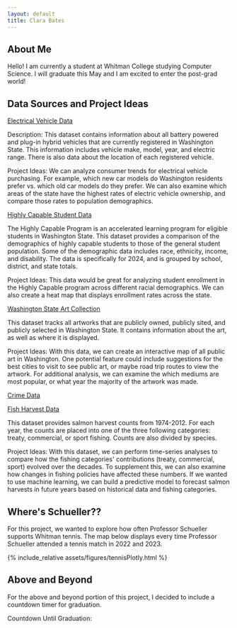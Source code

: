 ```yaml
---
layout: default
title: Clara Bates
---
```


## About Me
<div id="about-me"></div>

Hello! I am currently a student at Whitman College studying Computer Science. I will graduate this May and I am excited to enter the post-grad world!

## Data Sources and Project Ideas
<div id="data-sources"></div>

[Electrical Vehicle Data](https://catalog.data.gov/dataset/electric-vehicle-population-data)

Description: This dataset contains information about all battery powered and plug-in hybrid vehicles that are currently registered in Washington State. This information includes vehicle make, model, year, and electric range. There is also data about the location of each registered vehicle.

Project Ideas: We can analyze consumer trends for electrical vehicle purchasing. For example, which new car models do Washington residents prefer vs. which old car models do they prefer. We can also examine which areas of the state have the highest rates of electric vehicle ownership, and compare those rates to population demographics.

[Highly Capable Student Data](https://catalog.data.gov/dataset/2024-school-year-highly-capable-data)

The Highly Capable Program is an accelerated learning program for eligible students in Washington State. This dataset provides a comparison of the demographics of highly capable students to those of the general student population. Some of the demographic data includes race, ethnicity, income, and disability. The data is specifically for 2024, and is grouped by school, district, and state totals.

Project Ideas: This data would be great for analyzing student enrollment in the Highly Capable program across different racial demographics. We can also create a heat map that displays enrollment rates across the state. 

[Washington State Art Collection](https://catalog.data.gov/dataset/washingtons-state-art-collection-2024-07-15)

This dataset tracks all artworks that are publicly owned, publicly sited, and publicly selected in Washington State. It contains information about the art, as well as where it is displayed.

Project Ideas: With this data, we can create an interactive map of all public art in Washington. One potential feature could include suggestions for the best cities to visit to see public art, or maybe road trip routes to view the artwork. For additional analysis, we can examine the which mediums are most popular, or what year the majority of the artwork was made.

[Crime Data](https://catalog.data.gov/dataset/washington-state-uniform-crime-reporting-summary-reporting-system)


[Fish Harvest Data](https://catalog.data.gov/dataset/washington-anadromous-fish-harvest-data-1974-2012)

This dataset provides salmon harvest counts from 1974-2012. For each year, the counts are placed into one of the three following categories: treaty, commercial, or sport fishing. Counts are also divided by species.

Project Ideas: With this dataset, we can perform time-series analyses to compare how the fishing categories' contributions (treaty, commercial, sport) evolved over the decades. To supplement this, we can also examine how changes in fishing policies have affected these numbers. If we wanted to use machine learning, we can build a predictive model to forecast salmon harvests in future years based on historical data and fishing categories. 

## Where's Schueller??
<div id="wheres-schueller"></div>

For this project, we wanted to explore how often Professor Schueller supports Whitman tennis. The map below displays every time Professor Schueller attended a tennis match in 2022 and 2023.

{% include_relative assets/figures/tennisPlotly.html %}

## Above and Beyond
<div id="above-and-beyond"></div>

For the above and beyond portion of this project, I decided to include a countdown timer for graduation. 

<div id="countdown">
    <p>Countdown Until Graduation:</p>
    <div id="timer"></div>
</div>
